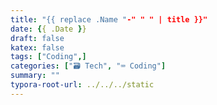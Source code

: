 ```yaml
---
title: "{{ replace .Name "-" " " | title }}"
date: {{ .Date }}
draft: false
katex: false
tags: ["Coding",]
categories: ["🗃️ Tech", "⌨️ Coding"]
summary: ""
typora-root-url: ../../../static
---
```


